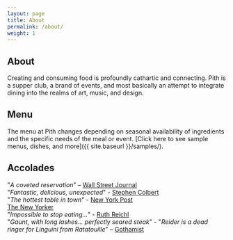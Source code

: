 ```yaml
---
layout: page
title: About
permalink: /about/
weight: 1
---
```


## About

Creating and consuming food is profoundly cathartic and connecting. Pith is a supper club, a brand of events, and most basically an attempt to integrate dining into the realms of art, music, and design.

## Menu

The menu at Pith changes depending on seasonal availability of ingredients and the specific needs of the meal or event.
[Click here to see sample menus, dishes, and more]({{ site.baseurl }}/samples/).

## Accolades

"_A coveted reservation_" – [Wall Street Journal](http://www.wsj.com/articles/for-columbia-student-entrepreneur-dorm-restaurant-is-just-the-first-course-1454113319)  
"_Fantastic, delicious, unexpected_" - [Stephen Colbert](https://www.youtube.com/watch?v=61fjFhCBnRc)  
"_The hottest table in town_" - [New York Post](http://nypost.com/2015/10/07/the-hottest-table-in-town-is-in-a-columbia-university-dorm/)  
[The New Yorker](http://www.newyorker.com/magazine/2015/10/26/supper-club)  
"_Impossible to stop eating…_" - [Ruth Reichl](http://ruthreichl.com/2016/04/a-pithy-meal.html/)  
"_Gaunt, with long lashes... perfectly seared steak_" -
"_Reider is a dead ringer for Linguini from Ratatouille_" – [Gothamist](http://gothamist.com/2016/01/30/there_is_a_900-person_waiting_list.php)  
